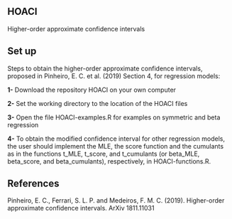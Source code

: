 ## HOACI
Higher-order approximate confidence intervals

## Set up
Steps to obtain the higher-order approximate confidence intervals, proposed in Pinheiro, E. C. et al. (2019) Section 4, for regression models:

**1-** Download the repository HOACI on your own computer

**2-** Set the working directory to the location of the HOACI files

**3-** Open the file HOACI-examples.R for examples on symmetric and beta regression

**4-** To obtain the modified confidence interval for other regression models, the user should implement the MLE, the score function and the cumulants as in the functions t_MLE, t_score, and t_cumulants (or beta_MLE, beta_score, and beta_cumulants), respectively, in HOACI-functions.R. 

## References
Pinheiro, E. C., Ferrari, S. L. P. and Medeiros, F. M. C. (2019). Higher-order approximate confidence intervals. ArXiv 1811.11031

